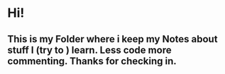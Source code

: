 # Hi!

## This is my Folder where i keep my Notes about stuff I (try to ) learn. Less code more commenting. Thanks for checking in.
